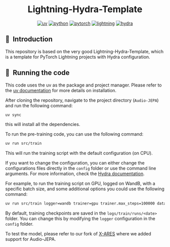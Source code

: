 <div align="center">

# Lightning-Hydra-Template

[![uv](https://img.shields.io/endpoint?url=https://raw.githubusercontent.com/astral-sh/uv/main/assets/badge/v0.json)](https://github.com/astral-sh/uv)
[![python](https://img.shields.io/badge/-Python_3.12-blue?logo=python&logoColor=white)](https://github.com/pre-commit/pre-commit)
[![pytorch](https://img.shields.io/badge/PyTorch_2.6+-ee4c2c?logo=pytorch&logoColor=white)](https://pytorch.org/get-started/locally/)
[![lightning](https://img.shields.io/badge/-Lightning_2.0+-792ee5?logo=pytorchlightning&logoColor=white)](https://pytorchlightning.ai/)
[![hydra](https://img.shields.io/badge/Config-Hydra_1.3-89b8cd)](https://hydra.cc/)

</div>

## 📌  Introduction

This repository is based on the very good Lightning-Hydra-Template, which is a template for PyTorch Lightning projects with Hydra configuration.

## 📌  Running the code

This code uses the uv as the package and project manager.
Please refer to the [uv documentation](https://docs.astral.sh/uv/) for more details on installation.

After cloning the repository, navigate to the project directory (`Audio-JEPA`) and run the following command:

```bash
uv sync
```

this will install all the dependencies.

To run the pre-training code, you can use the following command:

```bash
uv run src/train
```

This will run the training script with the default configuration (on CPU).

If you want to change the configuration, you can either change the configurations files directly in the `config` folder or use the command line arguments. For more information, check the [Hydra documentation](https://hydra.cc/docs/intro/).

For example, to run the training script on GPU, logged on WandB, with a specific batch size, and some additional options you could use the following command:

```bash
uv run src/train logger=wandb trainer=gpu trainer.max_steps=100000 data.batch_size=64 callbacks.model_checkpoint.every_n_train_steps=20000 callbacks.model_checkpoint.save_top_k=-1
```

By default, training checkpoints are saved in the `logs/train/runs/<date>` folder. You can change this by modifying the `logger` configuration in the `config` folder. 

To test the model, please refer to our fork of [X-ARES](https://github.com/LudovicTuncay/xares) where we added support for Audio-JEPA.
